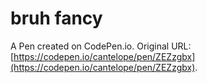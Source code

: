 # bruh fancy

A Pen created on CodePen.io. Original URL: [https://codepen.io/cantelope/pen/ZEZzgbx](https://codepen.io/cantelope/pen/ZEZzgbx).


